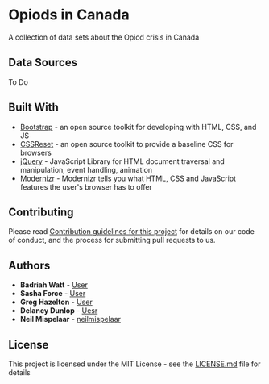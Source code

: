 # Opiods in Canada

A collection of data sets about the Opiod crisis in Canada


## Data Sources

To Do


## Built With

* [Bootstrap](https://getbootstrap.com/) - an open source toolkit for developing with HTML, CSS, and JS
* [CSSReset](http://meyerweb.com/eric/tools/css/reset) - an open source toolkit to provide a baseline CSS for browsers
* [jQuery](https://jquery.com/) - JavaScript Library for HTML document traversal and manipulation, event handling, animation
* [Modernizr](https://modernizr.com/) - Modernizr tells you what HTML, CSS and JavaScript features the user's browser has to offer


## Contributing

Please read [Contribution guidelines for this project](CONTRIBUTING.md) for details on our code of conduct, and the process for submitting pull requests to us.


## Authors

* **Badriah Watt** - [User](https://github.com/User)
* **Sasha Force** - [User](https://github.com/User)
* **Greg Hazelton** - [User](https://github.com/User)
* **Delaney Dunlop** - [Uesr](https://github.com/User)
* **Neil Mispelaar** - [neilmispelaar](https://github.com/neilmispelaar)


## License

This project is licensed under the MIT License - see the [LICENSE.md](LICENSE.md) file for details